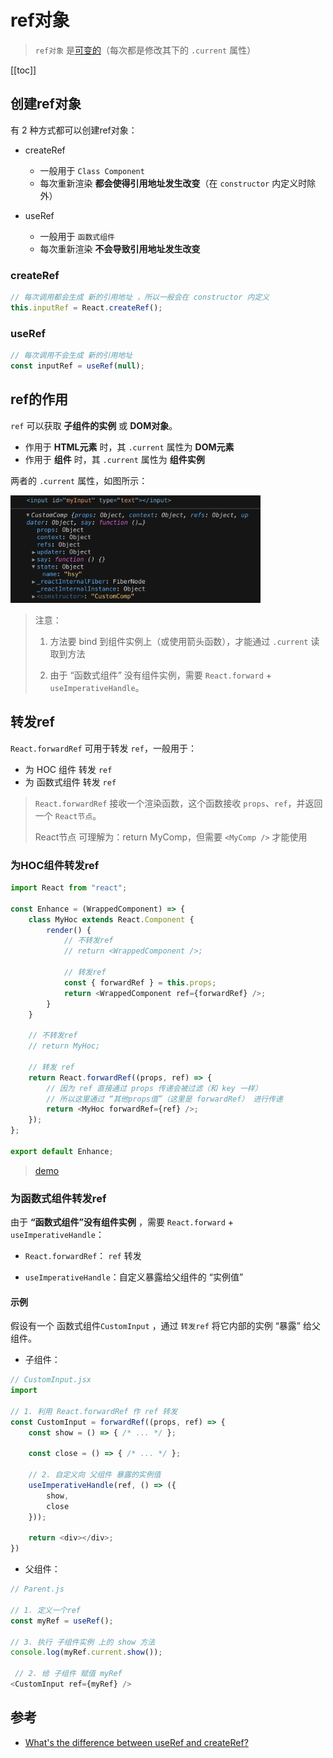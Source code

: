 # ref对象
> `ref对象` 是[可变的](/skill/js/other/#可变（mutable）和不可变（immutable）对象的区别)（每次都是修改其下的 `.current` 属性）

[[toc]]

## 创建ref对象
有 2 种方式都可以创建ref对象：
 - createRef
    - 一般用于 `Class Component`
    - 每次重新渲染 **都会使得引用地址发生改变**（在 `constructor` 内定义时除外）
 
 - useRef
    - 一般用于 `函数式组件`
    - 每次重新渲染 **不会导致引用地址发生改变**

### createRef
```js
// 每次调用都会生成 新的引用地址 ，所以一般会在 constructor 内定义
this.inputRef = React.createRef();
```

### useRef
```js
// 每次调用不会生成 新的引用地址
const inputRef = useRef(null);
```

## ref的作用
`ref` 可以获取 **子组件的实例** 或 **DOM对象**。

 - 作用于 **HTML元素** 时，其 `.current` 属性为 **DOM元素**
 - 作用于 **组件** 时，其 `.current` 属性为 **组件实例**

两者的 `.current` 属性，如图所示：

<img src="./img/img-3.png" width="400px" />

> 注意：
> 
> 1. 方法要 bind 到组件实例上（或使用箭头函数），才能通过 `.current` 读取到方法
> 
> 2. 由于 “函数式组件” 没有组件实例，需要 `React.forward` + `useImperativeHandle`。

## 转发ref
`React.forwardRef` 可用于转发 `ref`，一般用于：
 - 为 HOC 组件 转发 `ref`
 - 为 函数式组件 转发 `ref`

> `React.forwardRef` 接收一个渲染函数，这个函数接收 `props`、`ref`，并返回一个 `React节点`。
> 
> React节点 可理解为：return MyComp，但需要 `<MyComp />` 才能使用

### 为HOC组件转发ref
```js
import React from "react";

const Enhance = (WrappedComponent) => {
    class MyHoc extends React.Component {
        render() {
            // 不转发ref
            // return <WrappedComponent />;

            // 转发ref
            const { forwardRef } = this.props;
            return <WrappedComponent ref={forwardRef} />;
        }
    }

    // 不转发ref
    // return MyHoc;

    // 转发 ref
    return React.forwardRef((props, ref) => {
        // 因为 ref 直接通过 props 传递会被过滤（和 key 一样）
        // 所以这里通过 “其他props值”（这里是 forwardRef） 进行传递
        return <MyHoc forwardRef={ref} />;
    });
};

export default Enhance;
```
> [demo](https://codesandbox.io/s/gifted-shtern-jlpy0?file=/src/Enhance.js:0-414)

### 为函数式组件转发ref
由于 **“函数式组件”没有组件实例** ，需要 `React.forward` + `useImperativeHandle`：
 - `React.forwardRef`： `ref` 转发

 - `useImperativeHandle`：自定义暴露给父组件的 “实例值”

#### 示例
假设有一个 函数式组件`CustomInput` ，通过 `转发ref` 将它内部的实例 “暴露” 给父组件。

 - 子组件：
```js
// CustomInput.jsx
import 

// 1. 利用 React.forwardRef 作 ref 转发
const CustomInput = forwardRef((props, ref) => {
    const show = () => { /* ... */ };

    const close = () => { /* ... */ };

    // 2. 自定义向 父组件 暴露的实例值
    useImperativeHandle(ref, () => ({
        show,
        close
    }));

    return <div></div>;
})
```

 - 父组件：
```js
// Parent.js

// 1. 定义一个ref
const myRef = useRef();

// 3. 执行 子组件实例 上的 show 方法
console.log(myRef.current.show());

 // 2. 给 子组件 赋值 myRef
<CustomInput ref={myRef} />
```

## 参考
 - [What's the difference between useRef and createRef?](https://stackoverflow.com/questions/54620698/whats-the-difference-between-useref-and-createref)
